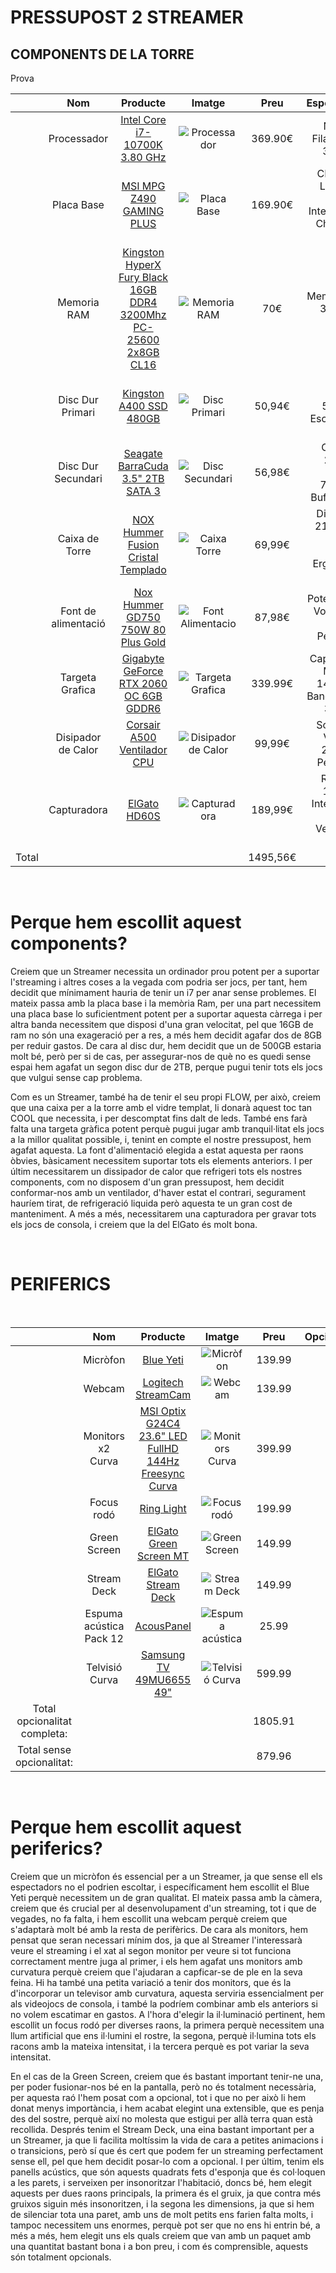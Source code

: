 # PRESSUPOST 2 STREAMER

<link href="https://fonts.googleapis.com/css2?family=Roboto+Mono:wght@200&display=swap" rel="stylesheet">

## COMPONENTS DE LA TORRE

Prova

|       |         Nom         |                                     Producte                                     |                         Imatge                        |   Preu   |                            Especificacions                           |
|:-----:|:-------------------:|:--------------------------------------------------------------------------------:|:-----------------------------------------------------:|:--------:|:--------------------------------------------------------------------:|
|       |     Processador     |                    [Intel Core i7-10700K 3.80 GHz](t.ly/3T4x)                    |      ![Processador](img/budget2/processador.png)      |  369.90€ |               Nuclis: 8,<br>Filaments: 16,<br>3.80 GHz               |
|       |      Placa Base     |                       [MSI MPG Z490 GAMING PLUS](t.ly/pXHu)                      |        ![Placa Base](img/budget2/placabase.png)       |  169.90€ | CPU Socket LGA 1200,<br>Grafica Integrada AMD,<br>Chipset Intel ZA90 |
|       |     Memoria RAM     | [Kingston HyperX Fury Black 16GB DDR4<br>3200Mhz PC-25600 2x8GB CL16](t.ly/dn4s) |          ![Memoria RAM](img/budget2/ram.png)          |    70€   |                  Memoria 16 GB,<br>3200MHz,<br>DDR4                  |
|       |   Disc Dur Primari  |                       [Kingston A400 SSD 480GB](t.ly/8LnM)                       |      ![Disc Primari](img/budget2/discprimari.png)     |  50,94€  |           480GB,<br>Lectura 500MB/s,<br>Escriptura 450 MB/s          |
|       |  Disc Dur Secundari |                  [Seagate BarraCuda 3.5" 2TB SATA 3](t.ly/jYPi)                  |    ![Disc Secundari](img/budget2/discsecundari.png)   |  56,98€  |       Capacitat: 2000GB,<br>Rotació: 7200RPM,<br>Buffer: 256MB       |
|       |    Caixa de Torre   |                  [NOX Hummer Fusion Cristal Templado](t.ly/csxF)                 |       ![Caixa Torre](img/budget2/caixatorre.png)      |  69,99€  |   Dimensions: 218 X 465 X 472 mm<br>Pes: 7kg<br>Ergonomia de Cables  |
|       | Font de alimentació |                  [Nox Hummer GD750 750W 80 Plus Gold](t.ly/m2vz)                 |  ![Font Alimentacio](img/budget2/fontalimentacio.png) |  87,98€  |          Potencia: 750W<br>Voltaje: 100-240V<br>Pes: 1,73kg          |
|       |   Targeta Grafica   |              [Gigabyte GeForce RTX 2060 OC 6GB<br>GDDR6](t.ly/nJSL)              |   ![Targeta Grafica](img/budget2/targetagrafica.png)  |  339.99€ |    Capacitat: 6GB<br>Memoria: 14000 MHz<br>Banda Memoria: 336GB/s    |
|       |  Disipador de Calor |                     [Corsair A500 Ventilador CPU](t.ly/yAnz)                     | ![Disipador de Calor](img/budget2/disipadorcalor.png) |  99,99€  |           Soroll: 36dB<br>Velocitat: 2400RPM<br>Pes: 1,46kg          |
|       |     Capturadora     |                             [ElGato HD60S](t.ly/seRY)                            |      ![Capturadora](img/budget2/caputuradora.png)     |  189,99€ |    Resolució: 1080p60<br>Interficie: USB 3.0<br>Velocitat: 60 Mbps   |
| Total |                     |                                                                                  |                                                       | 1495,56€ |                                                                      |

<br/>

# Perque hem escollit aquest components?
Creiem que un Streamer necessita un ordinador prou potent per a suportar l'streaming i altres coses a la vegada com podria ser jocs, per tant, hem decidit que mínimament hauria de tenir un i7 per anar sense problemes. El mateix passa amb la placa base i la memòria Ram, per una part necessitem una placa base lo suficientment potent per a suportar aquesta càrrega i per altra banda necessitem que disposi d'una gran velocitat, pel que 16GB de ram no són una exageració per a res, a més hem decidit agafar dos de 8GB per reduir gastos. De cara al disc dur, hem decidit que un de 500GB estaria molt bé, però per si de cas, per assegurar-nos de què no es quedi sense espai hem agafat un segon disc dur de 2TB, perque pugui tenir tots els jocs que vulgui sense cap problema.

Com es un Streamer, també ha de tenir el seu propi FLOW, per això, creiem que una caixa per a la torre amb el vidre templat, li donarà aquest toc tan COOL que necessita, i per descomptat fins dalt de leds. També ens farà falta una targeta gràfica potent perquè pugui jugar amb tranquil·litat els jocs a la millor qualitat possible, i, tenint en compte el nostre pressupost, hem agafat aquesta. La font d'alimentació elegida a estat aquesta per raons òbvies, bàsicament necessitem suportar tots els elements anteriors. I per últim necessitarem un dissipador de calor que refrigeri tots els nostres components, com no disposem d'un gran pressupost, hem decidit conformar-nos amb un ventilador, d'haver estat el contrari, segurament hauríem tirat, de refrigeració liquida però aquesta te un gran cost de manteniment. A més a més, necessitarem una capturadora per gravar tots els jocs de consola, i creiem que la del ElGato és molt bona.


<br/>

# PERIFERICS
<br/>

|                                   |            Nom           |                                    Producte                                      |                       Imatge                    |   Preu  | Opcionalitat |
|:---------------------------------:|:------------------------:|:--------------------------------------------------------------------------------:|:-----------------------------------------------:|:-------:|:------------:|
|                                   |         Micròfon         |                       [Blue Yeti](https://cutt.ly/ogSaQl1)                       |     ![Micròfon](img/budget2/microfon.png)       |  139.99 |      No      |
|                                   |          Webcam          |                   [Logitech StreamCam](https://cutt.ly/OgSaIWq)                  |      ![Webcam](img/budget2/webcam.png)          |  139.99 |      No      |
|                                   |     Monitors x2 Curva    | [MSI Optix G24C4 23.6" LED FullHD 144Hz Freesync Curva](https://cutt.ly/rgSaD3R) |  ![Monitors Curva](img/budget2/monitor.png)     |  399.99 |      No      |
|                                   |        Focus rodó        |                      [Ring Light](https://cutt.ly/JgSaGuD)                       |    ![Focus rodó](img/budget2/ringlight.png)     |  199.99 |      No      |
|                                   |       Green Screen       |                 [ElGato Green Screen MT](https://cutt.ly/kgFMFD4)                |   ![Green Screen](img/budget2/greenscreen.png)  |  149.99 |      Sí      |
|                                   |        Stream Deck       |                   [ElGato Stream Deck](https://cutt.ly/WgSaBkp)                  |    ![Stream Deck](img/budget2/streamdeck.png)   |  149.99 |      Sí      |
|                                   | Espuma acústica  Pack 12 |                       [AcousPanel](https://cutt.ly/zgSaMb5)                      | ![Espuma acústica](img/budget2/espuma.png)      |  25.99  |      Sí      |
|                                   |      Telvisió Curva      |                [Samsung TV 49MU6655 49"](https://cutt.ly/7gSa2sA)                |  ![Telvisió Curva](img/budget2/televisio.png)   |  599.99 |      Sí      |
|    Total opcionalitat completa:   |                          |                                                                                  |                                                 | 1805.91 |              |
|     Total sense opcionalitat:     |                          |                                                                                  |                                                 |  879.96 |              |
<br/>

# Perque hem escollit aquest periferics?
Creiem que un micròfon és essencial per a un Streamer, ja que sense ell els espectadors no el podrien escoltar, i específicament hem escollit el Blue Yeti perquè necessitem un de gran qualitat. El mateix passa amb la càmera, creiem que és crucial per al desenvolupament d'un streaming, tot i que de vegades, no fa falta, i hem escollit una webcam perquè creiem que s'adaptarà molt bé amb la resta de perifèrics. De cara als monitors, hem pensat que seran necessari mínim dos, ja que al Streamer l'interessarà veure el streaming i el xat al segon monitor per veure si tot funciona correctament mentre juga al primer, i els hem agafat uns monitors amb curvatura perquè creiem que l'ajudaran a capficar-se de ple en la seva feina. Hi ha també una petita variació a tenir dos monitors, que és la d'incorporar un televisor amb curvatura, aquesta serviria essencialment per als videojocs de consola, i també la podríem combinar amb els anteriors si no volem escatimar en gastos. A l'hora d'elegir la il·luminació pertinent, hem escollit un focus rodó per diverses raons, la primera perquè necessitem una llum artificial que ens il·lumini el rostre, la segona, perquè il·lumina tots els racons amb la mateixa intensitat, i la tercera perquè es pot variar la seva intensitat.

En el cas de la Green Screen, creiem que és bastant important tenir-ne una, per poder fusionar-nos bé en la pantalla, però no és totalment necessària, per aquesta raó l'hem posat com a opcional, tot i que no per això li hem donat menys importància, i hem acabat elegint una extensible, que es penja des del sostre, perquè així no molesta que estigui per allà terra quan està recollida. Després tenim el Stream Deck, una eina bastant important per a un Streamer, ja que li facilita moltíssim la vida de cara a petites animacions i o transicions, però sí que és cert que podem fer un streaming perfectament sense ell, pel que hem decidit posar-lo com a opcional. I per últim, tenim els panells acústics, que són aquests quadrats fets d'esponja que és col·loquen a les parets, i serveixen per insonoritzar l'habitació, doncs bé, hem elegit aquests per dues raons principals, la primera és el gruix, ja que contra més gruixos siguin més insonoritzen, i la segona les dimensions, ja que si hem de silenciar tota una paret, amb uns de molt petits ens farien falta molts, i tampoc necessitem uns enormes, perquè pot ser que no ens hi entrin bé, a més a més, hem elegit uns els quals creiem que van amb un paquet amb una quantitat bastant bona i a bon preu, i com és comprensible, aquests són totalment opcionals.
